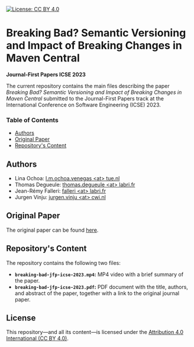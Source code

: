 [![License: CC BY 4.0](https://img.shields.io/badge/License-CC_BY_4.0-lightgrey.svg)](https://creativecommons.org/licenses/by/4.0/)

# Breaking Bad? Semantic Versioning and Impact of Breaking Changes in Maven Central
**Journal-First Papers ICSE 2023**

The current repository contains the main files describing the paper *Breaking Bad? Semantic Versioning and Impact of Breaking Changes in Maven Central* submitted to the Journal-First Papers track at the International Conference on Software Engineering (ICSE) 2023.


### Table of Contents
- [Authors](#Authors)
- [Original Paper](#Original-Paper)
- [Repository's Content](#Repository's-Content)


## Authors
- Lina Ochoa: [l.m.ochoa.venegas \<at> tue.nl](mailto:l.m.ochoa.venegas@tue.nl)
- Thomas Degueule: [thomas.degueule \<at> labri.fr](mailto:thomas.degueule@labri.fr)
- Jean-Rémy Falleri: [falleri \<at> labri.fr](mailto:falleri@labri.fr)
- Jurgen Vinju: [jurgen.vinju \<at> cwi.nl](mailto:jurgen.vinju@cwi.nl)


## Original Paper
The original paper can be found [here](https://link.springer.com/article/10.1007/s10664-021-10052-y).


## Repository's Content
The repository contains the following two files:
- **`breaking-bad-jfp-icse-2023.mp4`:** MP4 video with a brief summary of the paper.
- **`breaking-bad-jfp-icse-2023.pdf`:** PDF document with the title, authors, and abstract of the paper, together with a link to the original journal paper.


## License
This repository—and all its content—is licensed under the [Attribution 4.0 International (CC BY 4.0)](https://creativecommons.org/licenses/by/4.0/).
